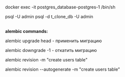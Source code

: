 docker exec -it postgres_database-postgres-1 /bin/sh  

psql -U admin
psql -d t_clone_db -U admin

\
**alembic commands:**

alembic upgrade head - применить миграцию

alembic downgrade -1 - откатить миграцию

alembic revision -m "create users table"

alembic revision --autogenerate -m "create users table" 
